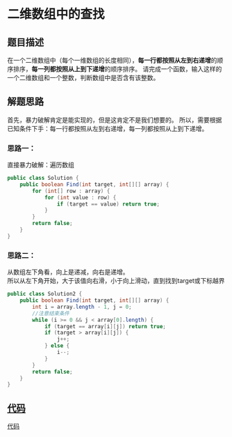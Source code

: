 # 二维数组中的查找

## 题目描述
在一个二维数组中（每个一维数组的长度相同），**每一行都按照从左到右递增**的顺序排序，**每一列都按照从上到下递增**的顺序排序。
请完成一个函数，输入这样的一个二维数组和一个整数，判断数组中是否含有该整数。
## 解题思路
首先，暴力破解肯定是能实现的，但是这肯定不是我们想要的。
所以，需要根据已知条件下手：每一行都按照从左到右递增，每一列都按照从上到下递增。

### 思路一：
直接暴力破解：遍历数组
```java
public class Solution {
    public boolean Find(int target, int[][] array) {
        for (int[] row : array) {
            for (int value : row) {
                if (target == value) return true;
            }
        }
        return false;
    }
}
```

### 思路二：
从数组左下角看，向上是递减，向右是递增。<br/>
所以从左下角开始，大于该值向右滑，小于向上滑动，直到找到target或下标越界
```java
public class Solution2 {
    public boolean Find(int target, int[][] array) {
        int i = array.length - 1, j = 0;
        //注意结束条件
        while (i >= 0 && j < array[0].length) {
            if (target == array[i][j]) return true;
            if (target > array[i][j]) {
                j++;
            } else {
                i--;
            }
        }
        return false;
    }
}
```

## [代码](../code/Test1.java)
[代码](../code/Test1.java)


